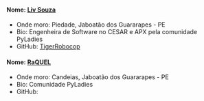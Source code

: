 #### Nome: [Liv Souza](https://github.com/TigerRobocop/)
- Onde moro: Piedade, Jaboatão dos Guararapes - PE
- Bio: Engenheira de Software no CESAR e APX pela comunidade PyLadies
- GitHub: [TigerRobocop](https://github.com/TigerRobocop/)

#### Nome: [RaQUEL](https://github.com/raquelpaiva)
- Onde moro: Candeias, Jaboatão dos Guararapes - PE
- Bio: Comunidade PyLadies
- GitHub: [](https://github.com/raquelpaiva)
